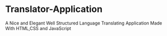 # Translator-Application
A Nice and Elegant Well Structured Language Translating Application Made With HTML,CSS and JavaScript
